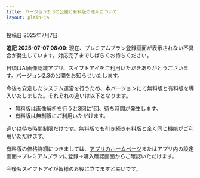 ```yaml
---
title: バージョン2.3の公開と有料版の導入について
layout: plain-ja
---
```

投稿日 2025年7月7日

**追記 2025-07-07 08:00**: 現在、プレミアムプラン登録画面が表示されない不具合が発生しています。対応完了までしばらくお待ちください。

日頃はAI画像認識アプリ、スイフトアイをご利用いただきありがとうございます。バージョン2.3の公開をお知らせいたします。

今後も安定したシステム運営を行うため、本バージョンにて無料版と有料版を導入いたしました。それぞれの違いは以下となります。

- 無料版は画像解析を行うと3回に1回、待ち時間が発生します。
- 有料版は無制限にご利用いただけます。

違いは待ち時間制限だけです。無料版でも引き続き有料版と全く同じ機能がご利用いただけます。

有料版の価格詳細につきましては、[アプリのホームページ](https://moutend.github.io/products/SwiftEyes/ja/)またはアプリ内の設定画面→プレミアムプランに登録→購入確認画面からご確認いただけます。

今後もスイフトアイが皆様のお役に立てますと幸いです。
